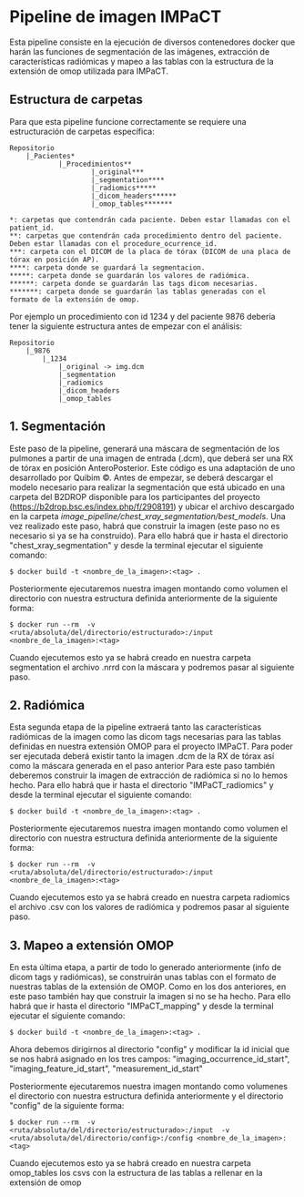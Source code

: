 # Pipeline de imagen IMPaCT

Esta pipeline consiste en la ejecución de diversos contenedores docker que harán las funciones de segmentación de las imágenes, extracción de características radiómicas y mapeo a las tablas
con la estructura de la extensión de omop utilizada para IMPaCT.

## Estructura de carpetas

Para que esta pipeline funcione correctamente se requiere una estructuración de carpetas específica:

    Repositorio
        |_Pacientes*
                |_Procedimientos**
                        |_original***
                        |_segmentation****
                        |_radiomics*****
                        |_dicom_headers******
                        |_omop_tables*******

    *: carpetas que contendrán cada paciente. Deben estar llamadas con el patient_id.
    **: carpetas que contendrán cada procedimiento dentro del paciente. Deben estar llamadas con el procedure_ocurrence_id.
    ***: carpeta con el DICOM de la placa de tórax (DICOM de una placa de tórax en posición AP).
    ****: carpeta donde se guardará la segmentacion.
    *****: carpeta donde se guardarán los valores de radiómica.
    ******: carpeta donde se guardarán las tags dicom necesarias.
    *******: carpeta donde se guardarán las tablas generadas con el formato de la extensión de omop.

Por ejemplo un procedimiento con id 1234 y del paciente 9876 debería tener la siguiente estructura antes de empezar con el análisis:

    Repositorio
        |_9876
            |_1234
                |_original -> img.dcm
                |_segmentation
                |_radiomics
                |_dicom_headers
                |_omop_tables

## 1. Segmentación

Este paso de la pipeline, generará una máscara de segmentación de los pulmones a partir de una imagen de entrada (.dcm), que deberá ser una RX de tórax en posición AnteroPosterior. Este código es una adaptación de uno desarrollado por Quibim ©. Antes de empezar, se deberá descargar el modelo necesario para realizar la segmentación que está ubicado en una carpeta del B2DROP disponible para los participantes del proyecto (https://b2drop.bsc.es/index.php/f/2908191) y ubicar el archivo descargado en la carpeta *image_pipeline/chest_xray_segmentation/best_models*. Una vez realizado este paso, habrá que construir la imagen (este paso no es necesario si ya se ha construido). Para ello habrá que ir hasta el directorio "chest_xray_segmentation" y desde la terminal ejecutar el siguiente comando:

```no-highlight
$ docker build -t <nombre_de_la_imagen>:<tag> .
```

Posteriormente ejecutaremos nuestra imagen montando como volumen el directorio con nuestra estructura definida anteriormente de la siguiente forma:

```no-highlight
$ docker run --rm  -v <ruta/absoluta/del/directorio/estructurado>:/input <nombre_de_la_imagen>:<tag> 
```

Cuando ejecutemos esto ya se habrá creado en nuestra carpeta segmentation el archivo .nrrd con la máscara y podremos pasar al siguiente paso.

## 2. Radiómica

Esta segunda etapa de la pipeline extraerá tanto las características radiómicas de la imagen como las dicom tags necesarias para
las tablas definidas en nuestra extensión OMOP para el proyecto IMPaCT. Para poder ser ejecutada deberá existir tanto la imagen .dcm de la RX de tórax así como la máscara generada en el paso anterior
Para este paso también deberemos construir la imagen de extracción de radiómica si no lo hemos hecho. Para ello habrá que ir hasta el directorio "IMPaCT_radiomics" y desde la terminal ejecutar el siguiente comando:

```no-highlight
$ docker build -t <nombre_de_la_imagen>:<tag> .
```

Posteriormente ejecutaremos nuestra imagen montando como volumen el directorio con nuestra estructura definida anteriormente de la siguiente forma:

```no-highlight
$ docker run --rm  -v <ruta/absoluta/del/directorio/estructurado>:/input <nombre_de_la_imagen>:<tag> 
```

Cuando ejecutemos esto ya se habrá creado en nuestra carpeta radiomics el archivo .csv con los valores de radiómica y podremos pasar al siguiente paso.

## 3. Mapeo a extensión OMOP

En esta última etapa, a partir de todo lo generado anteriormente (info de dicom tags y radiómicas), se construirán unas tablas con el formato de nuestras tablas de la extensión de OMOP. 
Como en los dos anteriores, en este paso también hay que construir la imagen si no se ha hecho. Para ello habrá que ir hasta el directorio "IMPaCT_mapping" y desde la terminal ejecutar el siguiente comando:

```no-highlight
$ docker build -t <nombre_de_la_imagen>:<tag> .
```

Ahora debemos dirigirnos al directorio "config" y modificar la id inicial que se nos habrá asignado en los tres campos: "imaging_occurrence_id_start", "imaging_feature_id_start", "measurement_id_start"

Posteriormente ejecutaremos nuestra imagen montando como volumenes el directorio con nuestra estructura definida anteriormente y el directorio "config" de la siguiente forma:

```no-highlight
$ docker run --rm  -v <ruta/absoluta/del/directorio/estructurado>:/input  -v <ruta/absoluta/del/directorio/config>:/config <nombre_de_la_imagen>:<tag> 
```

Cuando ejecutemos esto ya se habrá creado en nuestra carpeta omop_tables los csvs con la estructura de las tablas a rellenar en la extensión de omop